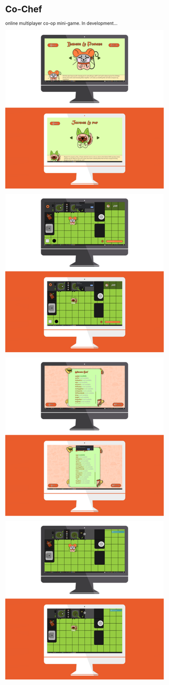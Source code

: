 # Co-Chef
online multiplayer co-op mini-game.
In development...

![Co-Chef_Choice](https://github.com/IvanMijic0/Co_Chef/blob/master/Co-Chef-Frontend/Assets/GithHubVisuals/Co-Chef_Choice.png)

![Co-Chef_Ready-Set-Go](https://github.com/IvanMijic0/Co_Chef/blob/master/Co-Chef-Frontend/Assets/GithHubVisuals/Co-Chef_Ready-Set-Go.png)

![Co-Chef_Request](https://github.com/IvanMijic0/Co_Chef/blob/master/Co-Chef-Frontend/Assets/GithHubVisuals/Co-Chef_Request.png)

![Co-Chef_Waiting](https://github.com/IvanMijic0/Co_Chef/blob/master/Co-Chef-Frontend/Assets/GithHubVisuals/Co-Chef_Waiting.png)
